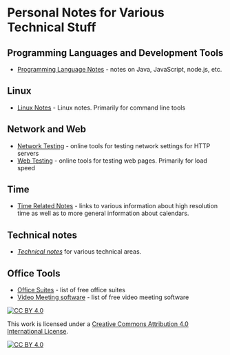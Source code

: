 # Personal Notes for Various Technical Stuff

## Programming Languages and Development Tools

* [Programming Language Notes](./pogramming) - notes on Java, JavaScript, node.js, etc.

## Linux

* [Linux Notes](./linux) - Linux notes. Primarily for command line tools

## Network and Web

* [Network Testing](./tools/network-testing.md) - online tools for testing network settings for HTTP servers
* [Web Testing](./tools/web-testing.md) - online tools for testing web pages. Primarily for load speed

## Time

* [Time Related Notes](./time) - links to various information about high resolution time as well as to more general information about calendars.

## Technical notes

* [*Technical notes*](./technical) for various technical areas.

## Office Tools

* [Office Suites](./tools/office.md) - list of free office suites
* [Video Meeting software](./tools/video-meetings.md) - list of free video meeting software

[![CC BY 4.0][cc-by-shield]][cc-by]

This work is licensed under a [Creative Commons Attribution 4.0 International
License][cc-by].

[![CC BY 4.0][cc-by-image]][cc-by]

[cc-by]: http://creativecommons.org/licenses/by/4.0/
[cc-by-image]: https://i.creativecommons.org/l/by/4.0/88x31.png
[cc-by-shield]: https://img.shields.io/badge/License-CC%20BY%204.0-lightgrey.svg
